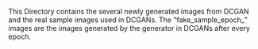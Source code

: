 This Directory contains the several newly generated images from DCGAN and the real sample images used in DCGANs.
The "fake_sample_epoch_" images are the images generated by the generator in DCGANs after every epoch.
